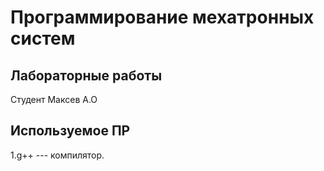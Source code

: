 # Программирование мехатронных систем

## Лабораторные работы

Студент Максев А.О

## Используемое ПР

1.g++ --- компилятор.

